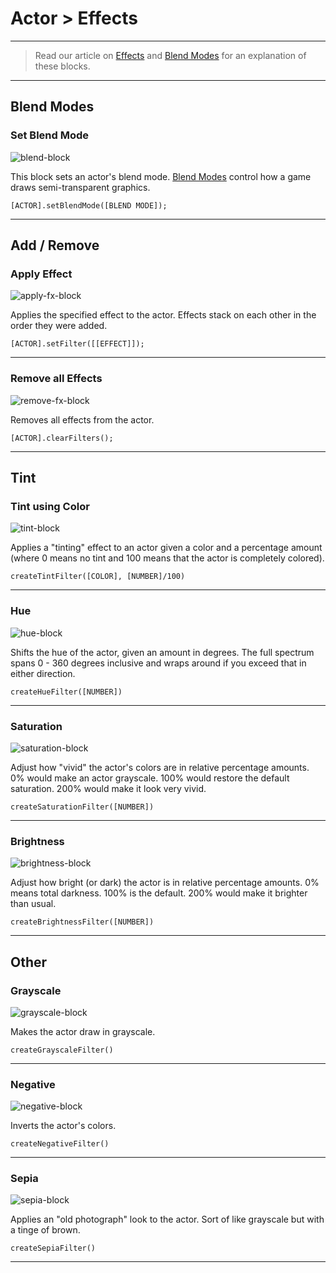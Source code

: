 # Actor > Effects

***

> Read our article on [Effects](http://www.stencyl.com/help/view/effects/) and [Blend Modes](http://www.stencyl.com/help/view/blending-modes/) for an explanation of these blocks.

***

## Blend Modes

### <a name="set-blend-actor"></a> Set Blend Mode

![blend-block](http://static.stencyl.com/pedia2/block-images/0%20-%20Actor/5%20-%20Effects/set-blend-actor.png)

This block sets an actor's blend mode. [Blend Modes](http://www.stencyl.com/help/view/blending-modes/) control how a game draws semi-transparent graphics.

```
[ACTOR].setBlendMode([BLEND MODE]);
```

***

## Add / Remove

### <a name="apply-filter"></a> Apply Effect

![apply-fx-block](http://static.stencyl.com/pedia2/block-images/0%20-%20Actor/5%20-%20Effects/apply-filter.png)

Applies the specified effect to the actor. Effects stack on each other in the order they were added.

```
[ACTOR].setFilter([[EFFECT]]);
```

***

### <a name="clear-filter"></a> Remove all Effects

![remove-fx-block](http://static.stencyl.com/pedia2/block-images/0%20-%20Actor/5%20-%20Effects/clear-filter.png)

Removes all effects from the actor.

```
[ACTOR].clearFilters();
```

***

## Tint

### <a name="filter-tint"></a> Tint using Color

![tint-block](http://static.stencyl.com/pedia2/block-images/0%20-%20Actor/5%20-%20Effects/filter-tint.png)

Applies a "tinting" effect to an actor given a color and a percentage amount (where 0 means no tint and 100 means that the actor is completely colored).

```
createTintFilter([COLOR], [NUMBER]/100)
```

***

### <a name="filter-hsb"></a> Hue

![hue-block](http://static.stencyl.com/pedia2/block-images/0%20-%20Actor/5%20-%20Effects/filter-hsb.png)

Shifts the hue of the actor, given an amount in degrees. The full spectrum spans 0 - 360 degrees inclusive and wraps around if you exceed that in either direction.

```
createHueFilter([NUMBER])
```

***

### <a name="filter-sat"></a> Saturation

![saturation-block](http://static.stencyl.com/pedia2/block-images/0%20-%20Actor/5%20-%20Effects/filter-sat.png)

Adjust how "vivid" the actor's colors are in relative percentage amounts. 0% would make an actor grayscale. 100% would restore the default saturation. 200% would make it look very vivid.

```
createSaturationFilter([NUMBER])
```

***

### <a name="filter-bright"></a> Brightness

![brightness-block](http://static.stencyl.com/pedia2/block-images/0%20-%20Actor/5%20-%20Effects/filter-bright.png)

Adjust how bright (or dark) the actor is in relative percentage amounts. 0% means total darkness. 100% is the default. 200% would make it brighter than usual.

```
createBrightnessFilter([NUMBER])
```

***

## Other

### <a name="filter-grayscale"></a> Grayscale

![grayscale-block](http://static.stencyl.com/pedia2/block-images/0%20-%20Actor/5%20-%20Effects/filter-grayscale.png)

Makes the actor draw in grayscale.

```
createGrayscaleFilter()
```

***

### <a name="filter-negative"></a> Negative

![negative-block](http://static.stencyl.com/pedia2/block-images/0%20-%20Actor/5%20-%20Effects/filter-negative.png)

Inverts the actor's colors.

```
createNegativeFilter()
```

***

### <a name="filter-sepia"></a> Sepia

![sepia-block](http://static.stencyl.com/pedia2/block-images/0%20-%20Actor/5%20-%20Effects/filter-sepia.png)

Applies an "old photograph" look to the actor. Sort of like grayscale but with a tinge of brown.

```
createSepiaFilter()
```

***

